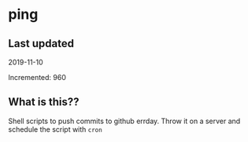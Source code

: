 # ping

## Last updated
2019-11-10

Incremented: 960

## What is this??
Shell scripts to push commits to github errday. Throw it on a server and schedule the script with `cron`
